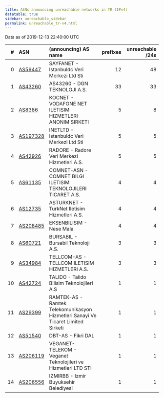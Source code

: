```yaml
---
title: ASNs announcing unreachable networks in TR (IPv4)
datatable: true
sidebar: unreachable_sidebar
permalink: unreachable_tr-v4.html
---
```


Data as of 2019-12-13 22:40:00 UTC


<div class="datatable-begin"></div>

|   # | ASN                                      | (announcing) AS name                                                             |   prefixes |   unreachable /24s |
|----:|:-----------------------------------------|:---------------------------------------------------------------------------------|-----------:|-------------------:|
|   0 | [AS59447](unreachable_AS59447-v4.html)   | SAYFANET - Istanbuldc Veri Merkezi Ltd Sti                                       |         12 |                 48 |
|   1 | [AS43260](unreachable_AS43260-v4.html)   | AS43260 - DGN TEKNOLOJI A.S.                                                     |         33 |                 33 |
|   2 | [AS8386](unreachable_AS8386-v4.html)     | KOCNET - VODAFONE NET ILETISIM HIZMETLERI ANONIM SIRKETI                         |          5 |                  8 |
|   3 | [AS197328](unreachable_AS197328-v4.html) | INETLTD - Istanbuldc Veri Merkezi Ltd Sti                                        |          5 |                  5 |
|   4 | [AS42926](unreachable_AS42926-v4.html)   | RADORE - Radore Veri Merkezi Hizmetleri A.S.                                     |          5 |                  5 |
|   5 | [AS61135](unreachable_AS61135-v4.html)   | COMNET-ASN - COMNET BILGI ILETISIM TEKNOLOJILERI TICARET A.S.                    |          4 |                  4 |
|   6 | [AS12735](unreachable_AS12735-v4.html)   | ASTURKNET - TurkNet Iletisim Hizmetleri A.S.                                     |          4 |                  4 |
|   7 | [AS208485](unreachable_AS208485-v4.html) | EKSENBILISIM - Nese Mala                                                         |          4 |                  4 |
|   8 | [AS60721](unreachable_AS60721-v4.html)   | BURSABIL - Bursabil Teknoloji A.S.                                               |          3 |                  3 |
|   9 | [AS34984](unreachable_AS34984-v4.html)   | TELLCOM-AS - TELLCOM ILETISIM HIZMETLERI A.S.                                    |          3 |                  3 |
|  10 | [AS42724](unreachable_AS42724-v4.html)   | TALIDO - Talido Bilisim Teknolojileri A.S                                        |          1 |                  1 |
|  11 | [AS29399](unreachable_AS29399-v4.html)   | RAMTEK-AS - Ramtek Telekomunikasyon Hizmetleri Sanayi Ve Ticaret Limited Sirketi |          1 |                  1 |
|  12 | [AS51540](unreachable_AS51540-v4.html)   | DBT-AS - Fikri DAL                                                               |          1 |                  1 |
|  13 | [AS206119](unreachable_AS206119-v4.html) | VEGANET-TELEKOM - Veganet Teknolojileri ve Hizmetleri LTD STI                    |          1 |                  1 |
|  14 | [AS206556](unreachable_AS206556-v4.html) | IZMIRBB - Izmir Buyuksehir Belediyesi                                            |          1 |                  1 |

<div class="datatable-end"></div>